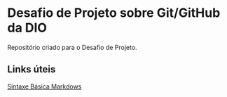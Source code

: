 # Desafio de Projeto sobre Git/GitHub da DIO
Repositório criado para o Desafio de Projeto.


## Links úteis
[Sintaxe Básica Markdows](https://www.markdownguide.org/basic-syntax/)
